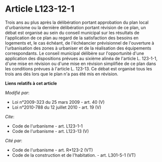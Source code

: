 # Article L123-12-1

Trois ans au plus après la délibération portant approbation du plan local d'urbanisme ou la dernière délibération portant
révision de ce plan, un débat est organisé au sein du conseil municipal sur les résultats de l'application de ce plan au
regard de la satisfaction des besoins en logements et, le cas échéant, de l'échéancier prévisionnel de l'ouverture à
l'urbanisation des zones à urbaniser et de la réalisation des équipements correspondants. Le conseil municipal délibère sur
l'opportunité d'une application des dispositions prévues au sixième alinéa de l'article L. 123-1-1, d'une mise en révision ou
d'une mise en révision simplifiée de ce plan dans les conditions prévues à l'article L. 123-13. Ce débat est organisé tous
les trois ans dès lors que le plan n'a pas été mis en révision.

**Liens relatifs à cet article**

_Modifié par_:

  - Loi n°2009-323 du 25 mars 2009 - art. 40 (V)
  - Loi n°2010-788 du 12 juillet 2010 - art. 19 (V)

_Cite_:

  - Code de l'urbanisme - art. L123-1-1
  - Code de l'urbanisme - art. L123-13 (V)

_Cité par_:

  - Code de l'urbanisme - art. R*123-2 (VT)
  - Code de la construction et de l'habitation. - art. L301-5-1 (VT)
